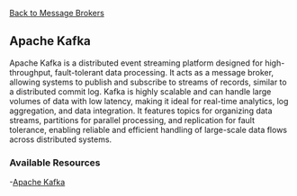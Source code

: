 [Back to Message Brokers](14-message-brokers.md)

## Apache Kafka

Apache Kafka is a distributed event streaming platform designed for high-throughput, fault-tolerant data processing. It acts as a message broker, allowing systems to publish and subscribe to streams of records, similar to a distributed commit log. Kafka is highly scalable and can handle large volumes of data with low latency, making it ideal for real-time analytics, log aggregation, and data integration. It features topics for organizing data streams, partitions for parallel processing, and replication for fault tolerance, enabling reliable and efficient handling of large-scale data flows across distributed systems.

### Available Resources

-[Apache Kafka](https://kafka.apache.org/quickstart)